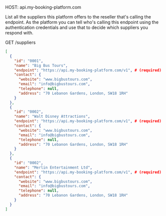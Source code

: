 HOST: api.my-booking-platform.com

List all the suppliers this platform offers to the reseller that's calling the endpoint. As the platform you can tell who's calling this endpoint using the authentication credentials and use that to decide which suppliers you respond with.

GET /suppliers

```json
[
  {
    "id": "0001",
    "name": "Big Bus Tours",
    "endpoint": "https://api.my-booking-platform.com/v1", # (required)
    "contact": {
      "website": "www.bigbustours.com",
      "email": "info@bigbustours.com",
      "telephone": null,
      "address": "70 Lebanon Gardens, London, SW18 1RH"
    }
  },
  {
    "id": "0002",
    "name": "Walt Disney Attractions",
    "endpoint": "https://api.my-booking-platform.com/v1", # (required)
    "contact": {
      "website": "www.bigbustours.com",
      "email": "info@bigbustours.com",
      "telephone": null,
      "address": "70 Lebanon Gardens, London, SW18 1RH"
    }
  },
  {
    "id": "0002",
    "name": "Merlin Entertainment Ltd",
    "endpoint": "https://api.my-booking-platform.com/v1", # (required)
    "contact": {
      "website": "www.bigbustours.com",
      "email": "info@bigbustours.com",
      "telephone": null,
      "address": "70 Lebanon Gardens, London, SW18 1RH"
    }
  }
]
```